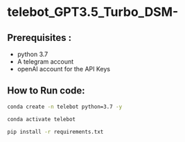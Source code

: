 # telebot_GPT3.5_Turbo_DSM-


## Prerequisites :

- python 3.7
- A telegram account 
- openAI account for the API Keys


## How to Run code:

```bash
conda create -n telebot python=3.7 -y
```
```bash
conda activate telebot
```
```bash
pip install -r requirements.txt
```
